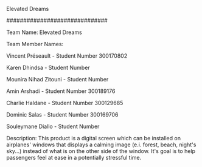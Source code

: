 Elevated Dreams

##############################

Team Name: Elevated Dreams

Team Member Names:

Vincent Préseault - Student Number 300170802

Karen Dhindsa - Student Number

Mounira Nihad Zitouni - Student Number

Amin Arshadi - Student Number 300189176

Charlie Haldane - Student Number 300129685

Dominic Salas - Student Number 300169706

Souleymane Diallo - Student Number

Description:
This product is a digital screen which can be installed on airplanes' windows that displays a calming image (e.i. forest, beach, night's sky...) instead of what is on the other side of the window. It's goal is to help passengers feel at ease in a potentially stressful time.